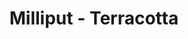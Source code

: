 ---
layout: product
title: "Milliput - Terracotta"
price: "900" 
desc: "N/A"
img_path: "/assets/img/MIL_TER.jpg"
brand: "N/A"
available: false
special_offer: false
new: false
soon: false
cat: "00"
subcat: "00"
subsubcat: "0N/A"
sifra: "MIL_TER"
popular: true
---